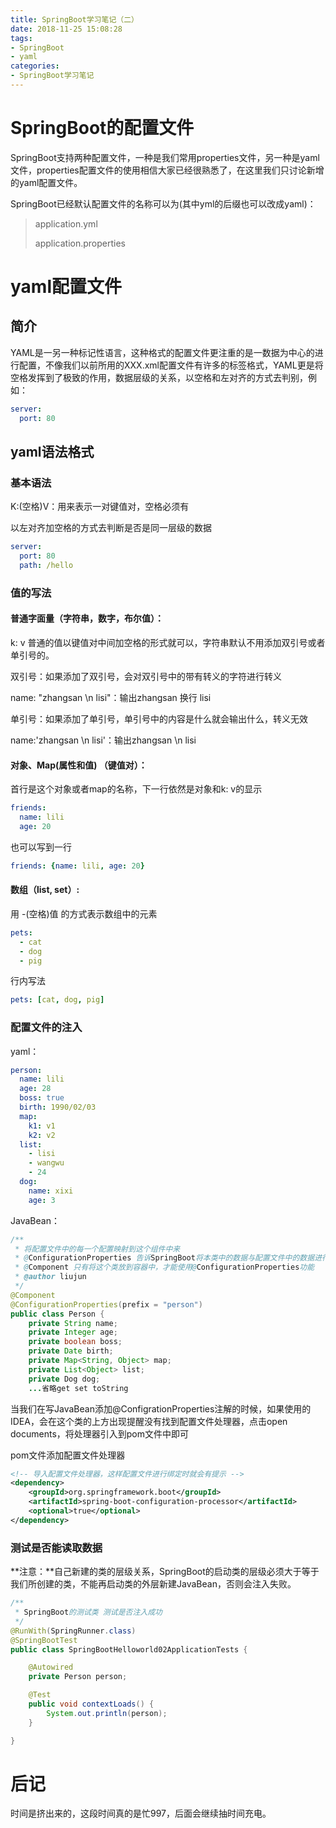 ```yaml
---
title: SpringBoot学习笔记（二）
date: 2018-11-25 15:08:28
tags:
- SpringBoot
- yaml
categories: 
- SpringBoot学习笔记
---
```


# SpringBoot的配置文件

SpringBoot支持两种配置文件，一种是我们常用properties文件，另一种是yaml文件，properties配置文件的使用相信大家已经很熟悉了，在这里我们只讨论新增的yaml配置文件。

SpringBoot已经默认配置文件的名称可以为(其中yml的后缀也可以改成yaml)：

> application.yml
>
> application.properties

# yaml配置文件

## 简介

YAML是一另一种标记性语言，这种格式的配置文件更注重的是一数据为中心的进行配置，不像我们以前所用的XXX.xml配置文件有许多的标签格式，YAML更是将空格发挥到了极致的作用，数据层级的关系，以空格和左对齐的方式去判别，例如：

```yaml
server:
  port: 80
```

## yaml语法格式	

### 基本语法

K:(空格)V：用来表示一对键值对，空格必须有

以左对齐加空格的方式去判断是否是同一层级的数据

```yaml
server:
  port: 80
  path: /hello
```

### 值的写法

#### 普通字面量（字符串，数字，布尔值）：

k: v 普通的值以键值对中间加空格的形式就可以，字符串默认不用添加双引号或者单引号的。

双引号：如果添加了双引号，会对双引号中的带有转义的字符进行转义

name: "zhangsan \n lisi"：输出zhangsan 换行 lisi

单引号：如果添加了单引号，单引号中的内容是什么就会输出什么，转义无效

name:'zhangsan \n lisi'：输出zhangsan \n lisi

#### 对象、Map(属性和值) （键值对）：

首行是这个对象或者map的名称，下一行依然是对象和k: v的显示

```yaml
friends:
  name: lili
  age: 20
```

也可以写到一行

```yaml
friends: {name: lili, age: 20}
```



#### 数组（list, set）:

用 -(空格)值 的方式表示数组中的元素

```yaml
pets:
  - cat
  - dog
  - pig
```

行内写法

```yaml
pets: [cat, dog, pig]
```



### 配置文件的注入

yaml：

```yaml
person:
  name: lili
  age: 28
  boss: true
  birth: 1990/02/03
  map:
    k1: v1
    k2: v2
  list:
    - lisi
    - wangwu
    - 24
  dog:
    name: xixi
    age: 3
```

JavaBean：

```java
/**
 * 将配置文件中的每一个配置映射到这个组件中来
 * @ConfigurationProperties 告诉SpringBoot将本类中的数据与配置文件中的数据进行绑定
 * @Component 只有将这个类放到容器中，才能使用@ConfigurationProperties功能
 * @author liujun
 */
@Component
@ConfigurationProperties(prefix = "person")
public class Person {
    private String name;
    private Integer age;
    private boolean boss;
    private Date birth;
    private Map<String, Object> map;
    private List<Object> list;
    private Dog dog;
    ...省略get set toString
```

当我们在写JavaBean添加@ConfigrationProperties注解的时候，如果使用的IDEA，会在这个类的上方出现提醒没有找到配置文件处理器，点击open documents，将处理器引入到pom文件中即可

pom文件添加配置文件处理器

```xml
<!-- 导入配置文件处理器，这样配置文件进行绑定时就会有提示 -->
<dependency>
    <groupId>org.springframework.boot</groupId>
    <artifactId>spring-boot-configuration-processor</artifactId>
    <optional>true</optional>
</dependency>
```

### 测试是否能读取数据

**注意：**自己新建的类的层级关系，SpringBoot的启动类的层级必须大于等于我们所创建的类，不能再启动类的外层新建JavaBean，否则会注入失败。

```java
/**
 * SpringBoot的测试类 测试是否注入成功
 */
@RunWith(SpringRunner.class)
@SpringBootTest
public class SpringBootHelloworld02ApplicationTests {

    @Autowired
    private Person person;

    @Test
    public void contextLoads() {
        System.out.println(person);
    }

}
```



# 后记

时间是挤出来的，这段时间真的是忙997，后面会继续抽时间充电。













